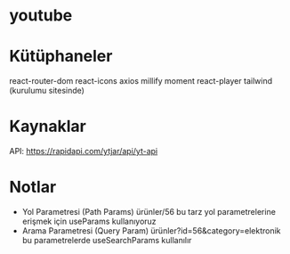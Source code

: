 # youtube
# Kütüphaneler
react-router-dom
react-icons
axios
millify
moment
react-player
tailwind (kurulumu sitesinde)

# Kaynaklar
API: https://rapidapi.com/ytjar/api/yt-api

# Notlar
- Yol Parametresi (Path Params)
ürünler/56
bu tarz yol parametrelerine erişmek için useParams kullanıyoruz
- Arama Parametresi (Query Param)
ürünler?id=56&category=elektronik
bu parametrelerde useSearchParams kullanılır

